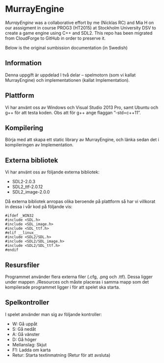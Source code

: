 # MurrayEngine
_MurrayEngine_ was a collaborative effort by me (Nicklas RC) and Mia H on our asssigment in course PROG3 (HT2015) at Stockholm University DSV to create a game engine using C++ and SDL2.
This repo has been migrated from CloudForge to GitHub in order to preserve it.

Below is the original sumbission documentation (in Swedish)

## Information
Denna uppgift är uppdelad I två delar – spelmotorn (som vi kallat MurrayEngine) och implementationen (kallat Implementation).

## Plattform
Vi har använt oss av Windows och Visual Studio 2013 Pro, samt Ubuntu och g++ för att testa koden. Obs att för g++ ange flaggan ”-std=c++11”.

## Kompilering
Börja med att skapa ett static library av MurrayEngine, och länka sedan det i kompileringen av Implementation.

## Externa bibliotek
Vi har använt oss av följande externa bibliotek:
* SDL2-2.0.3
* SDL2_ttf-2.0.12
* SDL2_image-2.0.0

Då externa bibliotek anropas olika beroende på plattform så har vi villkorat in dessa i vår kod på följande vis:

```
#ifdef _WIN32
#include <SDL.h>
#include <SDL_image.h>
#include <SDL_ttf.h>
#elif __linux__
#include <SDL2/SDL.h>
#include <SDL2/SDL_image.h>
#include <SDL2/SDL_ttf.h>
#endif
```

## Resursfiler
Programmet använder flera externa filer (.cfg, .png och .ttf). Dessa ligger under mappen ./Resources och måste placeras i samma mapp som det kompilerade programmet ligger i för att spelet ska starta.

## Spelkontroller

I spelet använder man sig av följande kontroller:
* W: Gå uppåt
* S: Gå nedåt
* A: Gå vänster
* D: Gå höger
* Mellanslag: Skjut
* F1: Ladda om karta
* Retur: Starta textinmatning (Retur för att avsluta)

